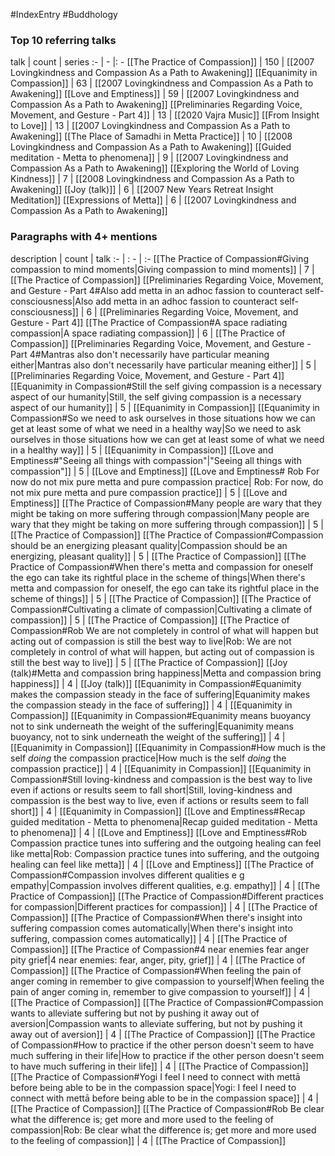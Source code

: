 #IndexEntry #Buddhology

### Top 10 referring talks
talk | count | series
:- | - |: -
[[The Practice of Compassion]] | 150 | [[2007 Lovingkindness and Compassion As a Path to Awakening]]
[[Equanimity in Compassion]] | 63 | [[2007 Lovingkindness and Compassion As a Path to Awakening]]
[[Love and Emptiness]] | 59 | [[2007 Lovingkindness and Compassion As a Path to Awakening]]
[[Preliminaries Regarding Voice, Movement, and Gesture - Part 4]] | 13 | [[2020 Vajra Music]]
[[From Insight to Love]] | 13 | [[2007 Lovingkindness and Compassion As a Path to Awakening]]
[[The Place of Samadhi in Metta Practice]] | 10 | [[2008 Lovingkindness and Compassion As a Path to Awakening]]
[[Guided meditation - Metta to phenomena]] | 9 | [[2007 Lovingkindness and Compassion As a Path to Awakening]]
[[Exploring the World of Loving Kindness]] | 7 | [[2008 Lovingkindness and Compassion As a Path to Awakening]]
[[Joy (talk)]] | 6 | [[2007 New Years Retreat Insight Meditation]]
[[Expressions of Metta]] | 6 | [[2007 Lovingkindness and Compassion As a Path to Awakening]]

### Paragraphs with 4+ mentions
description | count | talk
:- | : - | :-
[[The Practice of Compassion#Giving compassion to mind moments\|Giving compassion to mind moments]] | 7 | [[The Practice of Compassion]]
[[Preliminaries Regarding Voice, Movement, and Gesture - Part 4#Also add metta in an adhoc fassion to counteract self-consciousness\|Also add metta in an adhoc fassion to counteract self-consciousness]] | 6 | [[Preliminaries Regarding Voice, Movement, and Gesture - Part 4]]
[[The Practice of Compassion#A space radiating compassion\|A space radiating compassion]] | 6 | [[The Practice of Compassion]]
[[Preliminaries Regarding Voice, Movement, and Gesture - Part 4#Mantras also don't necessarily have particular meaning either\|Mantras also don't necessarily have particular meaning either]] | 5 | [[Preliminaries Regarding Voice, Movement, and Gesture - Part 4]]
[[Equanimity in Compassion#Still the self giving compassion is a necessary aspect of our humanity\|Still, the self giving compassion is a necessary aspect of our humanity]] | 5 | [[Equanimity in Compassion]]
[[Equanimity in Compassion#So we need to ask ourselves in those situations how we can get at least some of what we need in a healthy way\|So we need to ask ourselves in those situations how we can get at least some of what we need in a healthy way]] | 5 | [[Equanimity in Compassion]]
[[Love and Emptiness#"Seeing all things with compassion"\|"Seeing all things with compassion"]] | 5 | [[Love and Emptiness]]
[[Love and Emptiness# Rob For now do not mix pure metta and pure compassion practice\| Rob: For now, do not mix pure metta and pure compassion practice]] | 5 | [[Love and Emptiness]]
[[The Practice of Compassion#Many people are wary that they might be taking on more suffering through compassion\|Many people are wary that they might be taking on more suffering through compassion]] | 5 | [[The Practice of Compassion]]
[[The Practice of Compassion#Compassion should be an energizing pleasant quality\|Compassion should be an energizing, pleasant quality]] | 5 | [[The Practice of Compassion]]
[[The Practice of Compassion#When there's metta and compassion for oneself the ego can take its rightful place in the scheme of things\|When there's metta and compassion for oneself, the ego can take its rightful place in the scheme of things]] | 5 | [[The Practice of Compassion]]
[[The Practice of Compassion#Cultivating a climate of compassion\|Cultivating a climate of compassion]] | 5 | [[The Practice of Compassion]]
[[The Practice of Compassion#Rob We are not completely in control of what will happen but acting out of compassion is still the best way to live\|Rob: We are not completely in control of what will happen, but acting out of compassion is still the best way to live]] | 5 | [[The Practice of Compassion]]
[[Joy (talk)#Metta and compassion bring happiness\|Metta and compassion bring happiness]] | 4 | [[Joy (talk)]]
[[Equanimity in Compassion#Equanimity makes the compassion steady in the face of suffering\|Equanimity makes the compassion steady in the face of suffering]] | 4 | [[Equanimity in Compassion]]
[[Equanimity in Compassion#Equanimity means buoyancy not to sink underneath the weight of the suffering\|Equanimity means  buoyancy, not to sink underneath the weight of the suffering]] | 4 | [[Equanimity in Compassion]]
[[Equanimity in Compassion#How much is the self _doing_ the compassion practice\|How much is the self _doing_ the compassion practice]] | 4 | [[Equanimity in Compassion]]
[[Equanimity in Compassion#Still loving-kindness and compassion is the best way to live even if actions or results seem to fall short\|Still, loving-kindness and compassion is the best way to live, even if actions or results seem to fall short]] | 4 | [[Equanimity in Compassion]]
[[Love and Emptiness#Recap guided meditation - Metta to phenomena\|Recap guided meditation - Metta to phenomena]] | 4 | [[Love and Emptiness]]
[[Love and Emptiness#Rob Compassion practice tunes into suffering and the outgoing healing can feel like metta\|Rob: Compassion practice tunes into suffering, and the outgoing healing can feel like metta]] | 4 | [[Love and Emptiness]]
[[The Practice of Compassion#Compassion involves different qualities e g empathy\|Compassion involves different qualities, e.g. empathy]] | 4 | [[The Practice of Compassion]]
[[The Practice of Compassion#Different practices for compassion\|Different practices for compassion]] | 4 | [[The Practice of Compassion]]
[[The Practice of Compassion#When there's insight into suffering compassion comes automatically\|When there's insight into suffering, compassion comes automatically]] | 4 | [[The Practice of Compassion]]
[[The Practice of Compassion#4 near enemies fear anger pity grief\|4 near enemies: fear, anger, pity, grief]] | 4 | [[The Practice of Compassion]]
[[The Practice of Compassion#When feeling the pain of anger coming in remember to give compassion to yourself\|When feeling the pain of anger coming in, remember to give compassion to yourself]] | 4 | [[The Practice of Compassion]]
[[The Practice of Compassion#Compassion wants to alleviate suffering but not by pushing it away out of aversion\|Compassion wants to alleviate suffering, but not by pushing it away out of aversion]] | 4 | [[The Practice of Compassion]]
[[The Practice of Compassion#How to practice if the other person doesn't seem to have much suffering in their life\|How to practice if the other person doesn't seem to have much suffering in their life]] | 4 | [[The Practice of Compassion]]
[[The Practice of Compassion#Yogi I feel I need to connect with mettā before being able to be in the compassion space\|Yogi: I feel I need to connect with mettā before being able to be in the compassion space]] | 4 | [[The Practice of Compassion]]
[[The Practice of Compassion#Rob Be clear what the difference is; get more and more used to the feeling of compassion\|Rob: Be clear what the difference is; get more and more used to the feeling of compassion]] | 4 | [[The Practice of Compassion]]

